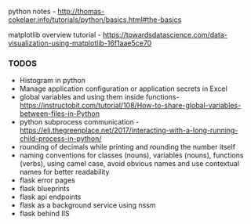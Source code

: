 python notes -  http://thomas-cokelaer.info/tutorials/python/basics.html#the-basics

matplotlib overview tutorial - https://towardsdatascience.com/data-visualization-using-matplotlib-16f1aae5ce70


### TODOS
* Histogram in python
* Manage application configuration or application secrets in Excel  
* global variables and using them inside functions- https://instructobit.com/tutorial/108/How-to-share-global-variables-between-files-in-Python
* python subprocess communication - https://eli.thegreenplace.net/2017/interacting-with-a-long-running-child-process-in-python/
* rounding of decimals while printing and rounding the number itself
* naming conventions for classes (nouns), variables (nouns), functions (verbs), using camel case, avoid obvious names and use contextual names for better readability
* flask error pages
* flask blueprints
* flask api endpoints
* flask as a background service using nssm
* flask behind IIS


<!--stackedit_data:
eyJoaXN0b3J5IjpbLTEwODA2MjkwMTIsMTc1MTMzMzE3MywxNz
g4OTcxODI0LDU1ODY0NzMyOCwtOTIyMTE1NTcsNTAxNTE2ODc0
LC0zNjE3MjkzMjMsMTU4NDgyODAxNiwyMTIzMjMwMTIzLDc2Nj
E5NTYwNSwxMzQyNjc3NzYxLC05NTI4MDk1OTgsNDc5NzczMjM1
LC02MTM1NTcxOTQsLTkyNzUzMjQ5MSw3OTU3NjMzMzUsLTY1Nj
czNzk5NywtMTYzMjM5MjA4NywtMjI5NjI5NTU3LDE5MjQyNjM5
ODhdfQ==
-->